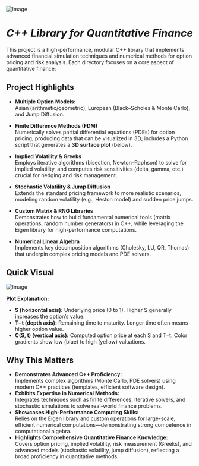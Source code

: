 ![Image](https://github.com/user-attachments/assets/29cc2164-c237-41e2-8638-6d2865639ef6)

# *C++ Library for Quantitative Finance*

This project is a high-performance, modular C++ library that implements advanced financial simulation techniques and numerical methods for option pricing and risk analysis. Each directory focuses on a core aspect of quantitative finance:

## Project Highlights

- **Multiple Option Models:**  
  Asian (arithmetic/geometric), European (Black–Scholes & Monte Carlo), and Jump Diffusion.

- **Finite Difference Methods (FDM)**  
  Numerically solves partial differential equations (PDEs) for option pricing, producing data that can be visualized in 3D; includes a Python script that generates a **3D surface plot** (below).

- **Implied Volatility & Greeks**  
  Employs iterative algorithms (bisection, Newton–Raphson) to solve for implied volatility, and computes risk sensitivities (delta, gamma, etc.) crucial for hedging and risk management.

- **Stochastic Volatility & Jump Diffusion**  
  Extends the standard pricing framework to more realistic scenarios, modeling random volatility (e.g., Heston model) and sudden price jumps.

- **Custom Matrix & RNG Libraries**  
  Demonstrates how to build fundamental numerical tools (matrix operations, random number generators) in C++, while leveraging the Eigen library for high-performance computations.

- **Numerical Linear Algebra**  
  Implements key decomposition algorithms (Cholesky, LU, QR, Thomas) that underpin complex pricing models and PDE solvers.

## Quick Visual
![Image](https://github.com/user-attachments/assets/a6085212-5ee3-4c52-86e9-a8278f8e9d02)

**Plot Explanation:**  
- **S (horizontal axis):** Underlying price (0 to 1). Higher S generally increases the option’s value.  
- **T−t (depth axis):** Remaining time to maturity. Longer time often means higher option value.  
- **C(S, t) (vertical axis):** Computed option price at each S and T−t. Color gradients show low (blue) to high (yellow) valuations.

## Why This Matters
- **Demonstrates Advanced C++ Proficiency:**  
  Implements complex algorithms (Monte Carlo, PDE solvers) using modern C++ practices (templates, efficient software design).
- **Exhibits Expertise in Numerical Methods:**  
  Integrates techniques such as finite differences, iterative solvers, and stochastic simulations to solve real-world finance problems.
- **Showcases High-Performance Computing Skills:**  
  Relies on the Eigen library and custom operations for large-scale, efficient numerical computations—demonstrating strong competence in computational algebra.
- **Highlights Comprehensive Quantitative Finance Knowledge:**  
  Covers option pricing, implied volatility, risk measurement (Greeks), and advanced models (stochastic volatility, jump diffusion), reflecting a broad proficiency in quantitative methods.
